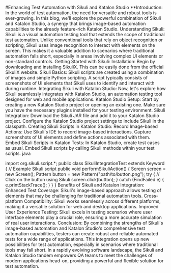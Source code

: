 #Enhancing Test Automation with Sikuli and Katalon Studio
**Introduction:
In the world of test automation, the need for versatile and robust tools is ever-growing. In this blog, we'll explore the powerful combination of Sikuli and Katalon Studio, a synergy that brings image-based automation capabilities to the already feature-rich Katalon Studio.
Understanding Sikuli:
Sikuli is a visual automation testing tool that extends the scope of traditional test automation. Unlike conventional tools that rely on object recognition or scripting, Sikuli uses image recognition to interact with elements on the screen. This makes it a valuable addition to scenarios where traditional automation falls short, especially in areas involving complex UI elements or non-standard controls.
Getting Started with Sikuli:
Installation:
Begin by downloading and installing SikuliX. This can be easily done from the official SikuliX website.
Sikuli Basics:
Sikuli scripts are created using a combination of images and simple Python scripting. A script typically consists of screenshots of UI elements that Sikuli uses to identify and interact with during runtime.
Integrating Sikuli with Katalon Studio:
Now, let's explore how Sikuli seamlessly integrates with Katalon Studio, an automation testing tool designed for web and mobile applications.
Katalon Studio Setup:
Start by creating a new Katalon Studio project or opening an existing one.
Make sure you have the necessary plugins installed for your testing environment.
Sikuli Integration:
Download the Sikuli JAR file and add it to your Katalon Studio project.
Configure the Katalon Studio project settings to include Sikuli in the classpath.
Creating Sikuli Scripts in Katalon Studio:
Record Image-based Actions:
Use Sikuli's IDE to record image-based interactions.
Capture screenshots of UI elements and define actions associated with them.
Embed Sikuli Scripts in Katalon Tests:
In Katalon Studio, create test cases as usual.
Embed Sikuli scripts by calling Sikuli methods within your test scripts.
java

import org.sikuli.script.*; public class SikuliIntegrationTest extends Keyword { // Example Sikuli script public void performSikuliAction() { Screen screen = new Screen(); Pattern button = new Pattern("path/to/button.png"); try { // Click on the button using Sikuli screen.click(button); } catch (FindFailed e) { e.printStackTrace(); } } } 
Benefits of Sikuli and Katalon Integration:
Enhanced Test Coverage:
Sikuli's image-based approach allows testing of elements that may be challenging for traditional automation tools.
Cross-platform Compatibility:
Sikuli works seamlessly across different platforms, making it a versatile solution for web and desktop applications.
Improved User Experience Testing:
Sikuli excels in testing scenarios where user interface elements play a crucial role, ensuring a more accurate simulation of real user interactions.
Conclusion:
By combining the strengths of Sikuli's image-based automation and Katalon Studio's comprehensive test automation capabilities, testers can create robust and reliable automated tests for a wide range of applications. This integration opens up new possibilities for test automation, especially in scenarios where traditional tools may fall short.
In a rapidly evolving software landscape, the Sikuli and Katalon Studio tandem empowers QA teams to meet the challenges of modern applications head-on, providing a powerful and flexible solution for test automation.

